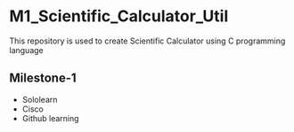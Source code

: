 # M1_Scientific_Calculator_Util
This repository is used to create Scientific Calculator using C programming language

## Milestone-1
* Sololearn
* Cisco
* Github learning
